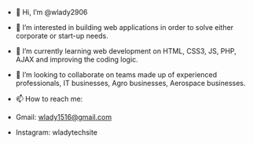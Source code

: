 - 👋 Hi, I’m @wlady2906
- 👀 I’m interested in building web applications in order to solve either corporate or start-up needs.
- 🌱 I’m currently learning web development on HTML, CSS3, JS, PHP, AJAX and improving the coding logic.
- 💞️ I’m looking to collaborate on teams made up of experienced professionals, IT businesses, Agro businesses, Aerospace businesses.
- 📫 How to reach me: 

- Gmail: wlady1516@gmail.com
- Instagram: wladytechsite


<!---
wlady2906/wlady2906 is a ✨ special ✨ repository because its `README.md` (this file) appears on your GitHub profile.
You can click the Preview link to take a look at your changes.
--->
